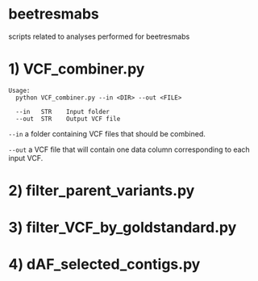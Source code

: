 # beetresmabs
scripts related to analyses performed for beetresmabs

# 1) VCF_combiner.py


```
Usage:
  python VCF_combiner.py --in <DIR> --out <FILE>

  --in   STR    Input folder
  --out  STR    Output VCF file
```

`--in` a folder containing VCF files that should be combined.

`--out` a VCF file that will contain one data column corresponding to each input VCF.


# 2) filter_parent_variants.py

# 3) filter_VCF_by_goldstandard.py

# 4) dAF_selected_contigs.py


